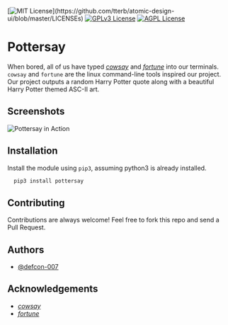 [![MIT License](https://img.shields.io/apm/l/atomic-design-ui.svg?)](https://github.com/tterb/atomic-design-ui/blob/master/LICENSEs)
[![GPLv3 License](https://img.shields.io/badge/License-GPL%20v3-yellow.svg)](https://opensource.org/licenses/)
[![AGPL License](https://img.shields.io/badge/license-AGPL-blue.svg)](http://www.gnu.org/licenses/agpl-3.0)

  
# Pottersay

When bored, all of us have typed [_cowsay_](https://en.wikipedia.org/wiki/Cowsay) and [_fortune_](https://en.wikipedia.org/wiki/Fortune_(Unix)) into our terminals. `cowsay` and `fortune` are the linux command-line tools inspired our project. Our project outputs a random Harry Potter quote along with a beautiful Harry Potter themed ASC-II art.

## Screenshots

![Pottersay in Action](https://i.imgur.com/9Ur8zjT.jpeg)

  
## Installation 

Install the module using `pip3`, assuming python3 is already installed. 

```bash 
  pip3 install pottersay
```
    
## Contributing

Contributions are always welcome! Feel free to fork this repo and send a Pull Request.
  
## Authors

- [@defcon-007](https://github.com/defcon-007)

  
## Acknowledgements

 - [_cowsay_](https://en.wikipedia.org/wiki/Cowsay) 
 - [_fortune_](https://en.wikipedia.org/wiki/Fortune_(Unix))

  
  

